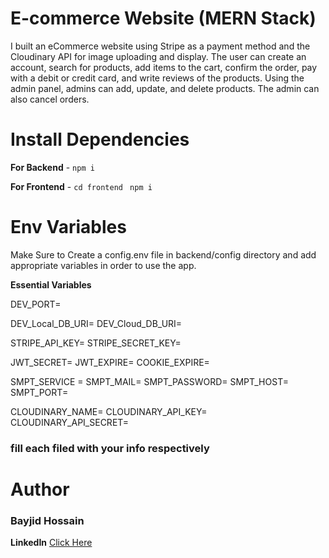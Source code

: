# E-commerce Website (MERN Stack)

 I built an eCommerce website using Stripe as a payment method and the Cloudinary API for 
 image uploading and display. The user can create an account, search for products, add items 
 to the cart, confirm the order, pay with a debit or credit card, and write reviews of the 
 products. Using the admin panel, admins can add, update, and delete products. The admin can 
 also cancel orders.

 # Install Dependencies
 
 **For Backend** - `npm i`

**For Frontend** - `cd frontend` ` npm i`

# Env Variables

Make Sure to Create a config.env file in backend/config directory and add appropriate variables in order to use the app.

**Essential Variables**

DEV_PORT=

DEV_Local_DB_URI=
DEV_Cloud_DB_URI=

STRIPE_API_KEY=
STRIPE_SECRET_KEY=

JWT_SECRET=
JWT_EXPIRE=
COOKIE_EXPIRE=

SMPT_SERVICE =
SMPT_MAIL=
SMPT_PASSWORD=
SMPT_HOST=
SMPT_PORT=

CLOUDINARY_NAME=
CLOUDINARY_API_KEY=
CLOUDINARY_API_SECRET=

### fill each filed with your info respectively

# Author
### Bayjid Hossain
**LinkedIn** [Click Here](https://www.linkedin.com/in/bayjidhossain/)
